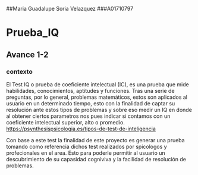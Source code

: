##Maria Guadalupe Soria Velazquez 
###A01710797

# Prueba_IQ
## Avance 1-2
### contexto 

El Test IQ o prueba de coeficiente intelectual (IC), es una prueba que mide habilidades, conocimientos, aptitudes y funciones. Tras una serie de preguntas, por lo general, problemas matemáticos, estos son aplicados al usuario en un determinado tiempo, esto con la finalidad de captar su resolución ante estos tipos de problemas y sobre eso medir un IQ en donde al obtener ciertos parametros nos pues indicar si contamos con un coeficiente intelectual superior, alto o promedio. https://psynthesispsicologia.es/tipos-de-test-de-inteligencia 


Con base a este test la finalidad de este proyecto es generar una prueba tomando como referencia dichos test realizados por spicologos y profecionales en el area. Esto para poderle permitir al usuario un descubrimiento de su capasidad cogniviva y la facilidad de resolución de problemas.
